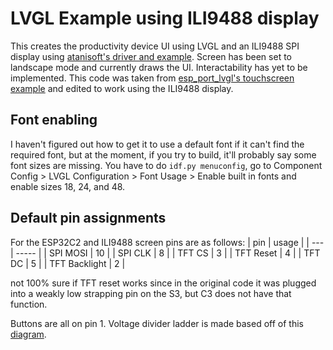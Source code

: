 # LVGL Example using ILI9488 display

This creates the productivity device UI using LVGL and an ILI9488 SPI display using [atanisoft's driver and example](https://components.espressif.com/components/atanisoft/esp_lcd_ili9488/versions/1.0.11). Screen has been set to landscape mode and currently draws the UI. Interactability has yet to be implemented. This code was taken from [esp_port_lvgl's touchscreen example](https://github.com/espressif/esp-bsp/tree/76cc90336b34955fc76b510557b837e963b6a9e9/components/esp_lvgl_port/examples/touchscreen) and edited to work using the ILI9488 display.

## Font enabling
I haven't figured out how to get it to use a default font if it can't find the required font, but at the moment, if you try to build, it'll probably say some font sizes are missing. You have to do `idf.py menuconfig`, go to Component Config > LVGL Configuration > Font Usage > Enable built in fonts and enable sizes 18, 24, and 48.

## Default pin assignments

For the ESP32C2 and ILI9488 screen pins are as follows:
| pin | usage |
| --- | ----- |
| SPI MOSI | 10 |
| SPI CLK | 8 |
| TFT CS | 3 |
| TFT Reset | 4 |
| TFT DC | 5 |
| TFT Backlight | 2 |

not 100% sure if TFT reset works since in the original code it was plugged into a weakly low strapping pin on the S3, but C3 does not have that function.

Buttons are all on pin 1.
Voltage divider ladder is made based off of this [diagram](https://git.ucsc.edu/itphung/cse123-project/-/wikis/attachments/buttonDiagram.png).
